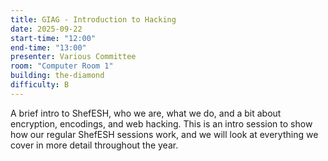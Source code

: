 ```yaml
---
title: GIAG - Introduction to Hacking
date: 2025-09-22
start-time: "12:00"
end-time: "13:00"
presenter: Various Committee
room: "Computer Room 1"
building: the-diamond
difficulty: B
---
```


A brief intro to ShefESH, who we are, what we do, and a bit about encryption, encodings, and web hacking. This is an intro session to show how our regular ShefESH sessions work, and we will look at everything we cover in more detail throughout the year.
